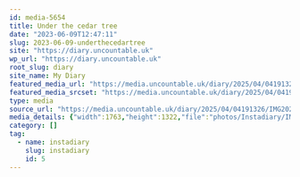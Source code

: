 ```yaml
---
id: media-5654
title: Under the cedar tree
date: "2023-06-09T12:47:11"
slug: 2023-06-09-underthecedartree
site: "https://diary.uncountable.uk"
wp_url: "https://diary.uncountable.uk"
root_slug: diary
site_name: My Diary
featured_media_url: "https://media.uncountable.uk/diary/2025/04/04191326/IMG20230609134711.webp"
featured_media_srcset: "https://media.uncountable.uk/diary/2025/04/04191326/IMG20230609134711-300x225.webp 300w, https://media.uncountable.uk/diary/2025/04/04191326/IMG20230609134711-1024x768.webp 1024w, https://media.uncountable.uk/diary/2025/04/04191326/IMG20230609134711-150x150.webp 150w, https://media.uncountable.uk/diary/2025/04/04191326/IMG20230609134711-640x480.webp 640w, https://media.uncountable.uk/diary/2025/04/04191326/IMG20230609134711.webp 1763w"
type: media
source_url: "https://media.uncountable.uk/diary/2025/04/04191326/IMG20230609134711.webp"
media_details: {"width":1763,"height":1322,"file":"photos/Instadiary/IMG20230609134711.webp","filesize":193910,"sizes":{"medium":{"file":"IMG20230609134711-300x225.webp","width":300,"height":225,"filesize":30382,"mime_type":"image/webp","source_url":"https://media.uncountable.uk/diary/2025/04/04191326/IMG20230609134711-300x225.webp"},"large":{"file":"IMG20230609134711-1024x768.webp","width":1024,"height":768,"filesize":244906,"mime_type":"image/webp","source_url":"https://media.uncountable.uk/diary/2025/04/04191326/IMG20230609134711-1024x768.webp"},"thumbnail":{"file":"IMG20230609134711-150x150.webp","width":150,"height":150,"filesize":10808,"mime_type":"image/webp","source_url":"https://media.uncountable.uk/diary/2025/04/04191326/IMG20230609134711-150x150.webp"},"mobwidth":{"file":"IMG20230609134711-640x480.webp","width":640,"height":480,"filesize":118016,"mime_type":"image/webp","source_url":"https://media.uncountable.uk/diary/2025/04/04191326/IMG20230609134711-640x480.webp"},"full":{"file":"IMG20230609134711.webp","width":1763,"height":1322,"mime_type":"image/webp","source_url":"https://media.uncountable.uk/diary/2025/04/04191326/IMG20230609134711.webp"}},"image_meta":{"aperture":"0","credit":"","camera":"","caption":"","created_timestamp":"0","copyright":"","focal_length":"0","iso":"0","shutter_speed":"0","title":"","orientation":"0","keywords":[]}}
category: []
tag:
  - name: instadiary
    slug: instadiary
    id: 5
---
```


